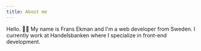 ```yaml
---
title: About me
---
```


Hello. 👋🏽 My name is Frans Ekman and I'm a web developer from Sweden. I currently work at Handelsbanken where I specialize in front-end development.
